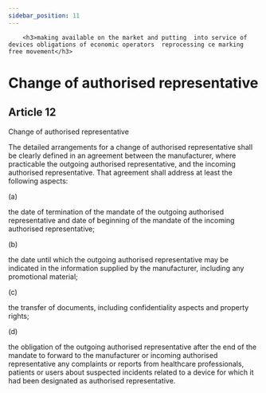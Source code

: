 ```yaml
---
sidebar_position: 11
---
```

        <h3>making available on the market and putting  into service of devices obligations of economic operators  reprocessing ce marking free movement</h3>
<h1>Change of authorised representative</h1>
<h2>Article 12</h2>
   <p class="stitle-article-norm">Change of authorised representative</p>
   <p class="norm">The detailed arrangements for a change of authorised 
representative shall be clearly defined in an agreement between the 
manufacturer, where practicable the outgoing authorised representative, 
and the incoming authorised representative. That agreement shall address
 at least the following aspects:</p>
   <div class="grid-container grid-list">
      <div class="list grid-list-column-1">
         <span>(a)&nbsp;</span>
      </div>
      <div class="grid-list-column-2">
         <p class="norm">the date of termination of the mandate of the 
outgoing authorised representative and date of beginning of the mandate 
of the incoming authorised representative;</p>
      </div>
   </div>
   <div class="grid-container grid-list">
      <div class="list grid-list-column-1">
         <span>(b)&nbsp;</span>
      </div>
      <div class="grid-list-column-2">
         <p class="norm">the date until which the outgoing authorised 
representative may be indicated in the information supplied by the 
manufacturer, including any promotional material;</p>
      </div>
   </div>
   <div class="grid-container grid-list">
      <div class="list grid-list-column-1">
         <span>(c)&nbsp;</span>
      </div>
      <div class="grid-list-column-2">
         <p class="norm">the transfer of documents, including confidentiality aspects and property rights;</p>
      </div>
   </div>
   <div class="grid-container grid-list">
      <div class="list grid-list-column-1">
         <span>(d)&nbsp;</span>
      </div>
      <div class="grid-list-column-2">
         <p class="norm">the obligation of the outgoing authorised 
representative after the end of the mandate to forward to the 
manufacturer or incoming authorised representative any complaints or 
reports from healthcare professionals, patients or users about suspected
 incidents related to a device for which it had been designated as 
authorised representative.</p>
      </div>
   </div>
